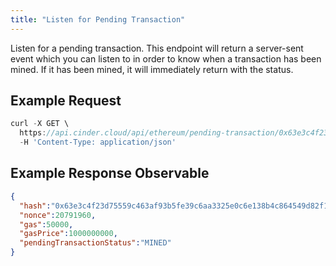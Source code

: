 ```yaml
---
title: "Listen for Pending Transaction"
---
```


Listen for a pending transaction. This endpoint will return a server-sent event which you can listen to in order to know when a transaction has been mined. 
If it has been mined, it will immediately return with the status.

## Example Request

```javascript
curl -X GET \
  https://api.cinder.cloud/api/ethereum/pending-transaction/0x63e3c4f23d75559c463af93b5fe39c6aa3325e0c6e138b4c864549d82f1972d4 \
  -H 'Content-Type: application/json'
```

## Example Response Observable

```json
{
  "hash":"0x63e3c4f23d75559c463af93b5fe39c6aa3325e0c6e138b4c864549d82f1972d4",
  "nonce":20791960,
  "gas":50000,
  "gasPrice":1000000000,
  "pendingTransactionStatus":"MINED"
}
```